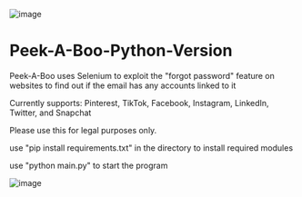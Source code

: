 ![image](https://user-images.githubusercontent.com/121850504/210501751-ef8bdf3f-de72-4fb8-9861-12870365ce03.png)

# Peek-A-Boo-Python-Version

Peek-A-Boo uses Selenium to exploit the "forgot password" feature on websites to find out if the email has any accounts linked to it

Currently supports: Pinterest, TikTok, Facebook, Instagram, LinkedIn, Twitter, and Snapchat

Please use this for legal purposes only.

use "pip install requirements.txt" in the directory to install required modules

use "python main.py" to start the program

![image](https://user-images.githubusercontent.com/121850504/210510079-7f9fec6d-0597-4a10-bf52-97be89c809d4.png)
